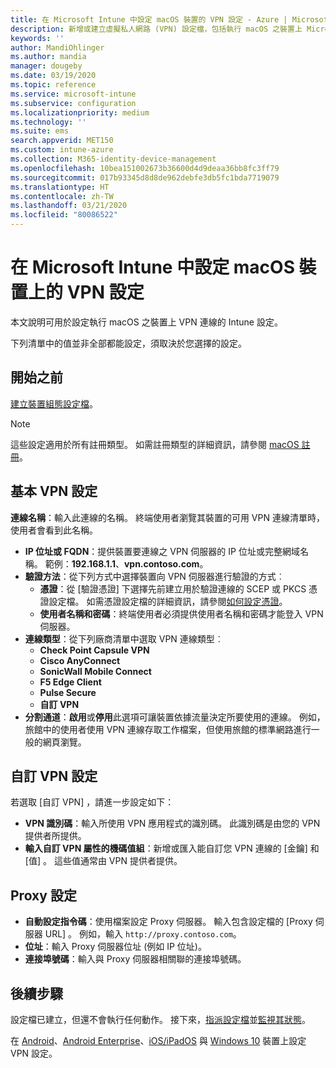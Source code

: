 ```yaml
---
title: 在 Microsoft Intune 中設定 macOS 裝置的 VPN 設定 - Azure | Microsoft Docs
description: 新增或建立虛擬私人網路 (VPN) 設定檔，包括執行 macOS 之裝置上 Microsoft Intune 中的連線詳細資料、分割通道、具有識別碼的自訂 VPN 設定、機碼值組、具有設定指令碼的 Proxy 設定、IP 或 FQDN 位址，以及 TCP 連接埠。
keywords: ''
author: MandiOhlinger
ms.author: mandia
manager: dougeby
ms.date: 03/19/2020
ms.topic: reference
ms.service: microsoft-intune
ms.subservice: configuration
ms.localizationpriority: medium
ms.technology: ''
ms.suite: ems
search.appverid: MET150
ms.custom: intune-azure
ms.collection: M365-identity-device-management
ms.openlocfilehash: 10bea151002673b36600d4d9deaa36bb8fc3ff79
ms.sourcegitcommit: 017b93345d8d8de962debfe3db5fc1bda7719079
ms.translationtype: HT
ms.contentlocale: zh-TW
ms.lasthandoff: 03/21/2020
ms.locfileid: "80086522"
---
```

# <a name="add-vpn-settings-on-macos-devices-in-microsoft-intune"></a>在 Microsoft Intune 中設定 macOS 裝置上的 VPN 設定

本文說明可用於設定執行 macOS 之裝置上 VPN 連線的 Intune 設定。

下列清單中的值並非全部都能設定，須取決於您選擇的設定。

## <a name="before-you-begin"></a>開始之前

[建立裝置組態設定檔](vpn-settings-configure.md)。

> [!NOTE]
> 這些設定適用於所有註冊類型。 如需註冊類型的詳細資訊，請參閱 [macOS 註冊](../enrollment/macos-enroll.md)。

## <a name="base-vpn-settings"></a>基本 VPN 設定

**連線名稱**：輸入此連線的名稱。 終端使用者瀏覽其裝置的可用 VPN 連線清單時，使用者會看到此名稱。
- **IP 位址或 FQDN**：提供裝置要連線之 VPN 伺服器的 IP 位址或完整網域名稱。 範例：**192.168.1.1**、**vpn.contoso.com**。
- **驗證方法**：從下列方式中選擇裝置向 VPN 伺服器進行驗證的方式︰
  - **憑證**：從 [驗證憑證]  下選擇先前建立用於驗證連線的 SCEP 或 PKCS 憑證設定檔。 如需憑證設定檔的詳細資訊，請參閱[如何設定憑證](../protect/certificates-configure.md)。
  - **使用者名稱和密碼**：終端使用者必須提供使用者名稱和密碼才能登入 VPN 伺服器。
- **連線類型**：從下列廠商清單中選取 VPN 連線類型︰
  - **Check Point Capsule VPN**
  - **Cisco AnyConnect**
  - **SonicWall Mobile Connect**
  - **F5 Edge Client**
  - **Pulse Secure**
  - **自訂 VPN**
- **分割通道**：**啟用**或**停用**此選項可讓裝置依據流量決定所要使用的連線。 例如，旅館中的使用者使用 VPN 連線存取工作檔案，但使用旅館的標準網路進行一般的網頁瀏覽。

<!--- **Per-app VPN** - Select this option if you want to associate this VPN connection with an iOS/iPadOS or macOS app so that the connection will be opened when the app is run. You can associate the VPN profile with an app when you assign the software. For more information, see [How to assign and monitor apps](../apps/apps-deploy.md). --->

## <a name="custom-vpn-settings"></a>自訂 VPN 設定

若選取 [自訂 VPN]  ，請進一步設定如下：

- **VPN 識別碼**：輸入所使用 VPN 應用程式的識別碼。 此識別碼是由您的 VPN 提供者所提供。
- **輸入自訂 VPN 屬性的機碼值組**：新增或匯入能自訂您 VPN 連線的 [金鑰]  和 [值]  。 這些值通常由 VPN 提供者提供。

## <a name="proxy-settings"></a>Proxy 設定

- **自動設定指令碼**：使用檔案設定 Proxy 伺服器。 輸入包含設定檔的 [Proxy 伺服器 URL]  。 例如，輸入 `http://proxy.contoso.com`。
- **位址**：輸入 Proxy 伺服器位址 (例如 IP 位址)。
- **連接埠號碼**：輸入與 Proxy 伺服器相關聯的連接埠號碼。

## <a name="next-steps"></a>後續步驟

設定檔已建立，但還不會執行任何動作。 接下來，[指派設定檔](device-profile-assign.md)並[監視其狀態](device-profile-monitor.md)。

在 [Android](vpn-settings-android.md)、[Android Enterprise](vpn-settings-android-enterprise.md)、[iOS/iPadOS](vpn-settings-ios.md) 與 [Windows 10](vpn-settings-windows-10.md) 裝置上設定 VPN 設定。
